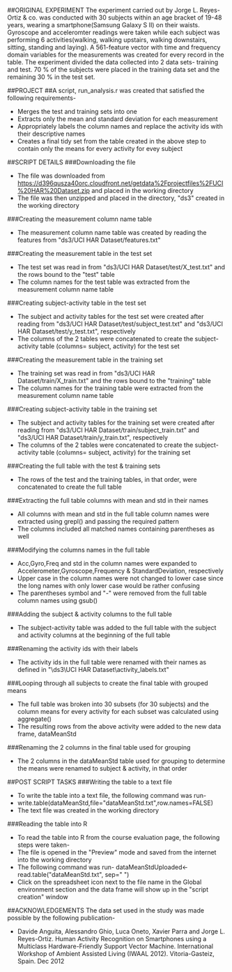 ##ORIGINAL EXPERIMENT
The experiment carried out by Jorge L. Reyes-Ortiz & co. was conducted with 30 subjects within an age bracket of 19-48 years, wearing a smartphone(Samsung Galaxy S II) on their waists. Gyroscope and acceleromter readings were taken while each subject was performing 6 activities(walking, walking upstairs, walking downstairs, sitting, standing and laying). A 561-feature vector with time and frequency domain variables for the measurements was created for every record in the table. The experiment divided the data collected into 2 data sets- training and test. 70 % of the subjects were placed in the training data set and the remaining 30 % in the test set.

##PROJECT
##A script, run_analysis.r was created that satisfied the following requirements-
* Merges the test and training sets into one
* Extracts only the mean and standard deviation for each measurement
* Appropriately labels the column names and replace the activity ids with their descriptive names
* Creates a final tidy set from the table created in the above step to contain only the means for every activity for evey subject

##SCRIPT DETAILS
###Downloading the file
* The file was downloaded from https://d396qusza40orc.cloudfront.net/getdata%2Fprojectfiles%2FUCI%20HAR%20Dataset.zip and placed in the working directory
* The file was then unzipped and placed in the directory, "ds3" created in the working directory

###Creating the measurement column name table
* The measurement column name table was created by reading the features from "ds3/UCI HAR Dataset/features.txt"

###Creating the measurement table in the test set
* The test set was read in from "ds3/UCI HAR Dataset/test/X_test.txt" and the rows bound to the "test" table
* The column names for the test table was extracted from the measurement column name table

###Creating subject-activity table in the test set
* The subject and activity tables for the test set were created after reading from "ds3/UCI HAR Dataset/test/subject_test.txt" and "ds3/UCI HAR Dataset/test/y_test.txt", respectively
* The columns of the 2 tables were concatenated to create the subject-activity table (columns= subject, activity) for the test set

###Creating the measurement table in the training set
* The training set was read in from "ds3/UCI HAR Dataset/train/X_train.txt" and the rows bound to the "training" table
* The column names for the training table were extracted from the measurement column name table

###Creating subject-activity table in the training set
* The subject and activity tables for the training set were created after reading from "ds3/UCI HAR Dataset/train/subject_train.txt" and "ds3/UCI HAR Dataset/train/y_train.txt", respectively
* The columns of the 2 tables were concatenated to create the subject-activity table (columns= subject, activity) for the training set

###Creating the full table with the test & training sets
* The rows of the test and the training tables, in that order, were concatenated to create the full table 

###Extracting the full table columns with mean and std in their names
* All columns with mean and std in the full table column names were extracted using grepl() and passing the required pattern
* The columns included all matched names containing parentheses as well

###Modifying the columns names in the full table
* Acc,Gyro,Freq and std in the column names were expanded to Accelerometer,Gyroscope,Frequency &
StandardDeviation, respectively
* Upper case in the column names were not changed to lower case since the long names with only lower case would be rather confusing
* The parentheses symbol and "-" were removed from the full table column names using gsub()

###Adding the subject & activity columns to the full table
* The subject-activity table was added to the full table with the subject and activity columns at the beginning of the full table

###Renaming the activity ids with their labels
* The activity ids in the full table were renamed with their names as defined in "\ds3\UCI HAR Dataset\activity_labels.txt"

###Looping through all subjects to create the final table with grouped means
* The full table was broken into 30 subsets (for 30 subjects) and the column means for every activity for each subset was calculated using aggregate()
* The resulting rows from the above activity were added to the new data frame, dataMeanStd

###Renaming the 2 columns in the final table used for grouping
* The 2 columns in the dataMeanStd table used for grouping to determine the means were renamed to subject & activity, in that order

##POST SCRIPT TASKS
###Writing the table to a text file
* To write the table into a text file, the following command was run-
* write.table(dataMeanStd,file="dataMeanStd.txt",row.names=FALSE)
* The text file was created in the working directory

###Reading the table into R
* To read the table into R from the course evaluation page, the following steps were taken-
* The file is opened in the "Preview" mode and saved from the internet into the working directory
* The following command was run- dataMeanStdUploaded<-read.table("dataMeanStd.txt", sep=" ")
* Click on the spreadsheet icon next to the file name in the Global environment section and the data frame will show up in the "script creation" window 

##ACKNOWLEDGEMENTS
The data set used in the study was made possible by the following publication-
* Davide Anguita, Alessandro Ghio, Luca Oneto, Xavier Parra and Jorge L. Reyes-Ortiz. Human Activity Recognition on Smartphones using a Multiclass Hardware-Friendly Support Vector Machine. International Workshop of Ambient Assisted Living (IWAAL 2012). Vitoria-Gasteiz, Spain. Dec 2012

